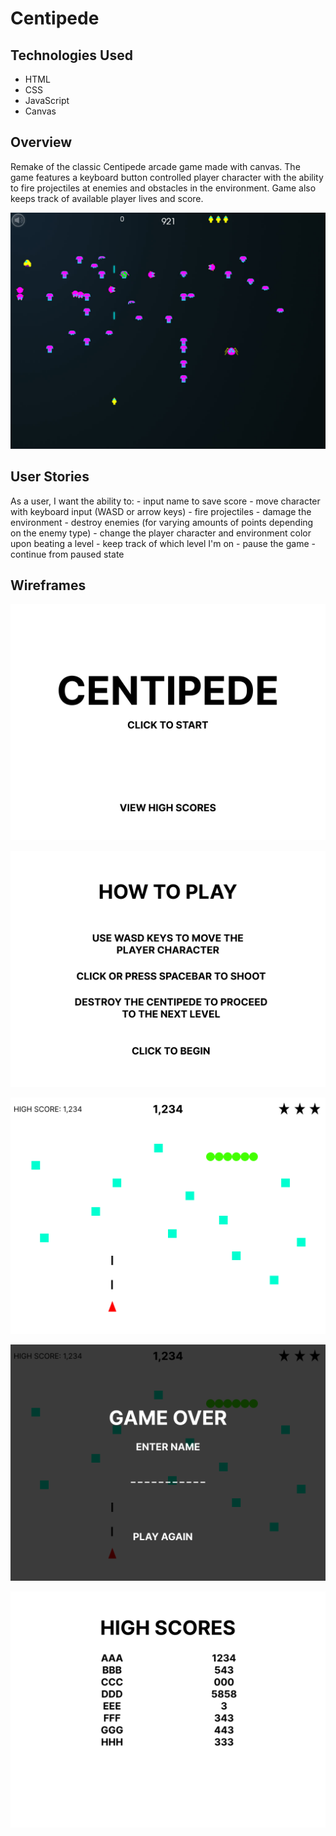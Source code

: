 # Centipede

## Technologies Used

- HTML
- CSS
- JavaScript
- Canvas

## Overview

Remake of the classic Centipede arcade game made with canvas. The game features a keyboard button controlled player character with the ability to fire projectiles at enemies and obstacles in the environment. Game also keeps track of available player lives and score.

![Screenshot](screenshot.jpg)

## User Stories

As a user, I want the ability to:
    - input name to save score
    - move character with keyboard input (WASD or arrow keys)
    - fire projectiles
    - damage the environment
    - destroy enemies (for varying amounts of points depending on the enemy type)
    - change the player character and environment color upon beating a level
    - keep track of which level I'm on
    - pause the game
    - continue from paused state

## Wireframes

![Start](START.png)

![HowToPlay](how-to-play.png)

![gameScreen](game-screen.png)

![gameOver](game-over.png)

![highScores](high-scores.png)

